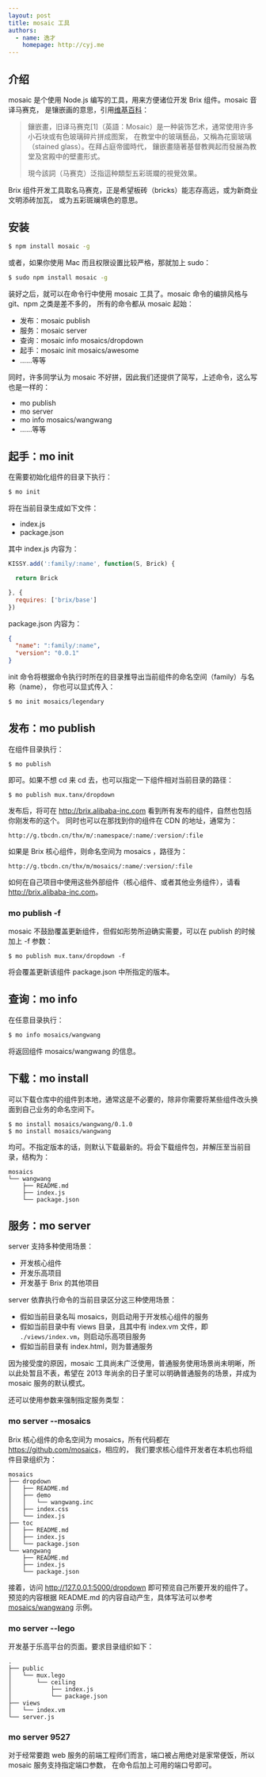 ```yaml
---
layout: post
title: mosaic 工具
authors:
  - name: 逸才
    homepage: http://cyj.me
---
```


## 介绍

mosaic 是个使用 Node.js 编写的工具，用来方便诸位开发 Brix 组件。mosaic 音译马赛克，
是镶嵌画的意思，引用[维基百科](http://zh.wikipedia.org/wiki/%E9%91%B2%E5%B5%8C%E7%95%AB)：

> 鑲嵌畫，旧译马赛克[1]（英語：Mosaic）是一种装饰艺术，通常使用许多小石块或有色玻璃碎片拼成图案，
> 在教堂中的玻璃藝品，又稱為花窗玻璃（stained glass）。在拜占庭帝國時代，
> 鑲嵌畫隨著基督教興起而發展為教堂及宮殿中的壁畫形式。
>
> 現今該詞（马赛克）泛指這种類型五彩斑斕的視覺效果。

Brix 组件开发工具取名马赛克，正是希望板砖（bricks）能志存高远，或为新商业文明添砖加瓦，
或为五彩斑斓填色的意思。


## 安装

```bash
$ npm install mosaic -g
```

或者，如果你使用 Mac 而且权限设置比较严格，那就加上 sudo：

```bash
$ sudo npm install mosaic -g
```

装好之后，就可以在命令行中使用 mosaic 工具了。mosaic 命令的编排风格与 git、npm 之类是差不多的，
所有的命令都从 mosaic 起始：

- 发布：mosaic publish
- 服务：mosaic server
- 查询：mosaic info mosaics/dropdown
- 起手：mosaic init mosaics/awesome
- ……等等

同时，许多同学认为 mosaic 不好拼，因此我们还提供了简写，上述命令，这么写也是一样的：

- mo publish
- mo server
- mo info mosaics/wangwang
- ……等等


## 起手：mo init

在需要初始化组件的目录下执行：

```bash
$ mo init
```

将在当前目录生成如下文件：

- index.js
- package.json

其中 index.js 内容为：

```js
KISSY.add(':family/:name', function(S, Brick) {

  return Brick

}, {
  requires: ['brix/base']
})
```

package.json 内容为：

```json
{
  "name": ":family/:name",
  "version": "0.0.1"
}
```

init 命令将根据命令执行时所在的目录推导出当前组件的命名空间（family）与名称（name），
你也可以显式传入：

```bash
$ mo init mosaics/legendary
```

## 发布：mo publish

在组件目录执行：

```
$ mo publish
```

即可。如果不想 cd 来 cd 去，也可以指定一下组件相对当前目录的路径：

```
$ mo publish mux.tanx/dropdown
```

发布后，将可在 <http://brix.alibaba-inc.com> 看到所有发布的组件，自然也包括你刚发布的这个。
同时也可以在那找到你的组件在 CDN 的地址，通常为：

    http://g.tbcdn.cn/thx/m/:namespace/:name/:version/:file

如果是 Brix 核心组件，则命名空间为 mosaics ，路径为：

    http://g.tbcdn.cn/thx/m/mosaics/:name/:version/:file

如何在自己项目中使用这些外部组件（核心组件、或者其他业务组件），请看 <http://brix.alibaba-inc.com>。

### mo publish -f

mosaic 不鼓励覆盖更新组件，但假如形势所迫确实需要，可以在 publish 的时候加上 -f 参数：

```
$ mo publish mux.tanx/dropdown -f
```

将会覆盖更新该组件 package.json 中所指定的版本。


## 查询：mo info

在任意目录执行：

```bash
$ mo info mosaics/wangwang
```

将返回组件 mosaics/wangwang 的信息。


## 下载：mo install

可以下载仓库中的组件到本地，通常这是不必要的，除非你需要将某些组件改头换面到自己业务的命名空间下。

```
$ mo install mosaics/wangwang/0.1.0
$ mo install mosaics/wangwang
```

均可。不指定版本的话，则默认下载最新的。将会下载组件包，并解压至当前目录，结构为：

```
mosaics
└── wangwang
    ├── README.md
    ├── index.js
    └── package.json
```

## 服务：mo server

server 支持多种使用场景：

- 开发核心组件
- 开发乐高项目
- 开发基于 Brix 的其他项目

server 依靠执行命令的当前目录区分这三种使用场景：

- 假如当前目录名叫 mosaics，则启动用于开发核心组件的服务
- 假如当前目录中有 views 目录，且其中有 index.vm 文件，即 `./views/index.vm`，则启动乐高项目服务
- 假如当前目录有 index.html，则为普通服务

因为接受度的原因，mosaic 工具尚未广泛使用，普通服务使用场景尚未明晰，所以此处暂且不表，希望在 2013
年尚余的日子里可以明确普通服务的场景，并成为 mosaic 服务的默认模式。

还可以使用参数来强制指定服务类型：

### mo server --mosaics

Brix 核心组件的命名空间为 mosaics，所有代码都在 <https://github.com/mosaics>，相应的，
我们要求核心组件开发者在本机也将组件目录组织为：

```
mosaics
├── dropdown
│   ├── README.md
│   ├── demo
│   │   └── wangwang.inc
│   ├── index.css
│   └── index.js
├── toc
│   ├── README.md
│   ├── index.js
│   └── package.json
└── wangwang
    ├── README.md
    ├── index.js
    └── package.json
```

接着，访问 <http://127.0.0.1:5000/dropdown> 即可预览自己所要开发的组件了。预览的内容根据
README.md 的内容自动产生，具体写法可以参考
[mosaics/wangwang](https://github.com/mosaics/wangwang) 示例。

### mo server --lego

开发基于乐高平台的页面。要求目录组织如下：

```
.
├── public
│   └── mux.lego
│       └── ceiling
│           ├── index.js
│           └── package.json
├── views
│   └── index.vm
└── server.js
```

### mo server 9527

对于经常要跑 web 服务的前端工程师们而言，端口被占用绝对是家常便饭，所以 mosaic 服务支持指定端口参数，
在命令后加上可用的端口号即可。
